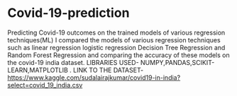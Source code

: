 # Covid-19-prediction
Predicting Covid-19 outcomes on the trained models of various regression techniques(ML)
I compared the models of various regression techniques such as linear regression logistic regression Decision Tree Regression and Random Forest Regression and comparing the accuracy of these models on the covid-19 india dataset.
LIBRARIES USED-
NUMPY,PANDAS,SCIKIT-LEARN,MATPLOTLIB .
LINK TO THE DATASET- https://www.kaggle.com/sudalairajkumar/covid19-in-india?select=covid_19_india.csv
